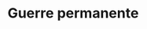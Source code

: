 ---
title: "Guerre permanente"
slug: "guerre-permanente"
definition: |
  Logique d’affrontement continu menée par les États coloniaux contre les peuples autochtones, au-delà des périodes de conflit militaire officiel.
historicalContext: |
  Concept mobilisé par Nick Estes pour désigner la continuité de la violence coloniale — militaire, économique, juridique — depuis le XIXe siècle jusqu’au XXIe. Elle se manifeste dans les expropriations, la répression policière, et la militarisation des territoires comme à Standing Rock.
books:
  - our-history-is-the-future
---